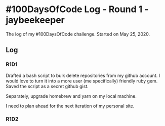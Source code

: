 # #100DaysOfCode Log - Round 1 - jaybeekeeper

The log of my #100DaysOfCode challenge. Started on May 25, 2020.

## Log

### R1D1 
Drafted a bash script to bulk delete repositories from my github account. I would love to turn it into a more user (me specifically) friendly ruby gem. Saved the script as a secret github gist. 

Separately, upgrade homebrew and yarn on my local machine.

I need to plan ahead for the next iteration of my personal site. 

### R1D2
